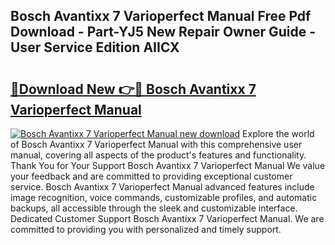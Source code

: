 ## Bosch Avantixx 7 Varioperfect Manual Free Pdf Download - Part-YJ5 New Repair Owner Guide - User Service Edition AIICX

# <h2><a href="http://cf24215.oget.top/?id=Bosch+Avantixx+7+Varioperfect+Manual">🔗Download New 👉🔴 Bosch Avantixx 7 Varioperfect Manual</a></h2>

[![Bosch Avantixx 7 Varioperfect Manual new download](https://i.imgur.com/5g1atiW.png)](http://cf24215.oget.top/?id=Bosch+Avantixx+7+Varioperfect+Manual)
Explore the world of Bosch Avantixx 7 Varioperfect Manual with this comprehensive user manual, covering all aspects of the product's features and functionality. Thank You for Your Support Bosch Avantixx 7 Varioperfect Manual We value your feedback and are committed to providing exceptional customer service. Bosch Avantixx 7 Varioperfect Manual advanced features include image recognition, voice commands, customizable profiles, and automatic backups, all accessible through the sleek and customizable interface. Dedicated Customer Support Bosch Avantixx 7 Varioperfect Manual. We are committed to providing you with personalized and timely support.
